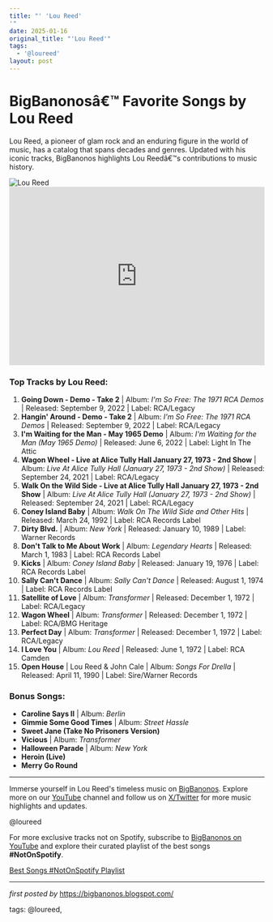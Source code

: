 ```yaml
---
title: "' 'Lou Reed'
'"
date: 2025-01-16
original_title: "'Lou Reed'"
tags:
  - '@loureed'
layout: post
---
```

<!-- Title of the Post -->
<h1>BigBanonosâ€™ Favorite Songs by Lou Reed</h1> <!-- Introductory Text -->
<p>Lou Reed, a pioneer of glam rock and an enduring figure in the world of music, has a catalog that spans decades and genres. Updated with his iconic tracks, BigBanonos highlights Lou Reedâ€™s contributions to music history.</p> <!-- Featured Image -->
<div> <img src="https://pyxis.nymag.com/v1/imgs/56b/1c7/760cfd4e1435ff58d2701d237956dbabde-28-lou-reed-non-greatest-hits.2x.h473.w710.jpg" alt="Lou Reed">
</div> <!-- Spotify Embed -->
<div> <iframe src="https://open.spotify.com/embed/playlist/2MIIvbwEcZnjAf7qt3L5Yl?utm_source=generator" width="100%" height="352" frameBorder="0" allowfullscreen="" allow="autoplay; clipboard-write; encrypted-media; fullscreen; picture-in-picture" loading="lazy"></iframe>
</div> <!-- Song Information -->
<h3>Top Tracks by Lou Reed:</h3>
<ol> <li><strong>Going Down - Demo - Take 2</strong> | Album: <em>I'm So Free: The 1971 RCA Demos</em> | Released: September 9, 2022 | Label: RCA/Legacy</li> <li><strong>Hangin' Around - Demo - Take 2</strong> | Album: <em>I'm So Free: The 1971 RCA Demos</em> | Released: September 9, 2022 | Label: RCA/Legacy</li> <li><strong>I'm Waiting for the Man - May 1965 Demo</strong> | Album: <em>I'm Waiting for the Man (May 1965 Demo)</em> | Released: June 6, 2022 | Label: Light In The Attic</li> <li><strong>Wagon Wheel - Live at Alice Tully Hall January 27, 1973 - 2nd Show</strong> | Album: <em>Live At Alice Tully Hall (January 27, 1973 - 2nd Show)</em> | Released: September 24, 2021 | Label: RCA/Legacy</li> <li><strong>Walk On the Wild Side - Live at Alice Tully Hall January 27, 1973 - 2nd Show</strong> | Album: <em>Live At Alice Tully Hall (January 27, 1973 - 2nd Show)</em> | Released: September 24, 2021 | Label: RCA/Legacy</li> <li><strong>Coney Island Baby</strong> | Album: <em>Walk On The Wild Side and Other Hits</em> | Released: March 24, 1992 | Label: RCA Records Label</li> <li><strong>Dirty Blvd.</strong> | Album: <em>New York</em> | Released: January 10, 1989 | Label: Warner Records</li> <li><strong>Don't Talk to Me About Work</strong> | Album: <em>Legendary Hearts</em> | Released: March 1, 1983 | Label: RCA Records Label</li> <li><strong>Kicks</strong> | Album: <em>Coney Island Baby</em> | Released: January 19, 1976 | Label: RCA Records Label</li> <li><strong>Sally Can't Dance</strong> | Album: <em>Sally Can't Dance</em> | Released: August 1, 1974 | Label: RCA Records Label</li> <li><strong>Satellite of Love</strong> | Album: <em>Transformer</em> | Released: December 1, 1972 | Label: RCA/Legacy</li> <li><strong>Wagon Wheel</strong> | Album: <em>Transformer</em> | Released: December 1, 1972 | Label: RCA/BMG Heritage</li> <li><strong>Perfect Day</strong> | Album: <em>Transformer</em> | Released: December 1, 1972 | Label: RCA/Legacy</li> <li><strong>I Love You</strong> | Album: <em>Lou Reed</em> | Released: June 1, 1972 | Label: RCA Camden</li> <li><strong>Open House</strong> | Lou Reed & John Cale | Album: <em>Songs For Drella</em> | Released: April 11, 1990 | Label: Sire/Warner Records</li>
</ol> <!-- Additional Highlights -->
<h3>Bonus Songs:</h3>
<ul> <li><strong>Caroline Says II</strong> | Album: <em>Berlin</em></li> <li><strong>Gimmie Some Good Times</strong> | Album: <em>Street Hassle</em></li> <li><strong>Sweet Jane (Take No Prisoners Version)</strong></li> <li><strong>Vicious</strong> | Album: <em>Transformer</em></li> <li><strong>Halloween Parade</strong> | Album: <em>New York</em></li> <li><strong>Heroin (Live)</strong></li> <li><strong>Merry Go Round</strong></li>
</ul> <!-- Footer Links -->
<hr />
<p>Immerse yourself in Lou Reed's timeless music on <a href="https://bigbanonos.blogspot.com/" target="_blank">BigBanonos</a>. Explore more on our <a href="https://www.youtube.com/@BigBanonos" target="_blank">YouTube</a> channel and follow us on <a href="https://x.com/bigbanonos" target="_blank">X/Twitter</a> for more music highlights and updates.</p> <!-- Tags -->
<p>@loureed</p>


<!--Subscribe and Playlist Links-->
<div>
    <p>For more exclusive tracks not on Spotify, subscribe to <a href="https://www.youtube.com/@BigBanonos" target="_blank">BigBanonos on YouTube</a> and explore their curated playlist of the best songs <strong>#NotOnSpotify</strong>.</p>
    <p><a href="https://www.youtube.com/playlist?list=PLtuNtuTatqI0kFahUCbtbfenC_ET5O_tr" target="_blank">Best Songs #NotOnSpotify Playlist<br /></a></p></div>

<hr />

<p><em>first posted by</em> <a href="https://bigbanonos.blogspot.com/" rel="noopener" target="_new">https://bigbanonos.blogspot.com/</a></p>

<p>tags: @loureed,</p>
